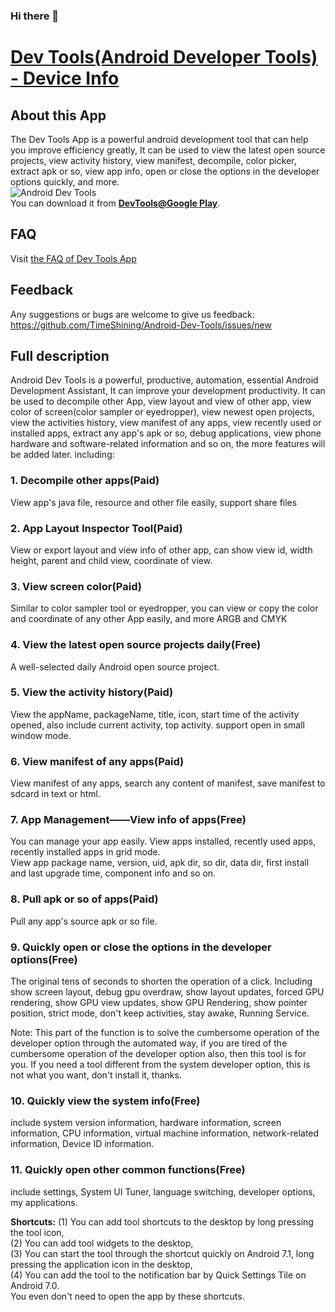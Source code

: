 ### Hi there 👋

<!--
**Perale57/Perale57** is a ✨ _special_ ✨ repository because its `README.md` (this file) appears on your GitHub profile.

Here are some ideas to get you started:

- 🔭 I’m currently working on ...
- 🌱 I’m currently learning ...
- 👯 I’m looking to collaborate on ...
- 🤔 I’m looking for help with ...
- 💬 Ask me about ...
- 📫 How to reach me: ...
- 😄 Pronouns: ...
- ⚡ Fun fact: ...
-->
# [Dev Tools(Android Developer Tools) - Device Info](https://play.google.com/store/apps/details?id=cn.trinea.android.developertools)

## About this App
The Dev Tools App is a powerful android development tool that can help you improve efficiency greatly, It can be used to view the latest open source projects, view activity history, view manifest, decompile, color picker, extract apk or so, view app info, open or close the options in the developer options quickly, and more.  
![Android Dev Tools](https://lh3.googleusercontent.com/ERb20Y50r3u_tZMMlqpH5cnS_MC_n366WoKvEjJyFfHz6d-EwvhaEUf7ZKAgRajboTWR=w720-h440-rw)  
You can download it from **[DevTools@Google Play](https://play.google.com/store/apps/details?id=cn.trinea.android.developertools)**.  

## FAQ
Visit [the FAQ of Dev Tools App](https://docs.google.com/document/d/1xbdAdHJOXp_kQ1NrdEGE7h6oDpcGlSg40zLxM-chCb0/edit?usp=sharing)

## Feedback
Any suggestions or bugs are welcome to give us feedback: https://github.com/TimeShining/Android-Dev-Tools/issues/new

## Full description
Android Dev Tools is a powerful, productive, automation, essential Android Development Assistant, It can improve your development productivity. It can be used to decompile other App, view layout and view of other app, view color of screen(color sampler or eyedropper), view newest open projects, view the activities history, view manifest of any apps, view recently used or installed apps, extract any app's apk or so, debug applications, view phone hardware and software-related information and so on, the more features will be added later. including:  
### 1. Decompile other apps(Paid)
View app's java file, resource and other file easily, support share files

### 2. App Layout Inspector Tool(Paid)
View or export layout and view info of other app, can show view id, width height, parent and child view, coordinate of view.

### 3. View screen color(Paid)
Similar to color sampler tool or eyedropper, you can view or copy the color and coordinate of any other App easily, and more ARGB and CMYK

### 4. View the latest open source projects daily(Free)
A well-selected daily Android open source project.

### 5. View the activity history(Paid)
View the appName, packageName, title, icon, start time of the activity opened, also include current activity, top activity. support open in small window mode.

### 6. View manifest of any apps(Paid)
View manifest of any apps, search any content of manifest, save manifest to sdcard in text or html.

### 7. App Management——View info of apps(Free)
You can manage your app easily. View apps installed, recently used apps, recently installed apps in grid mode.  
View app package name, version, uid, apk dir, so dir, data dir, first install and last upgrade time, component info and so on.

### 8. Pull apk or so of apps(Paid)
Pull any app's source apk or so file.

### 9. Quickly open or close the options in the developer options(Free)
The original tens of seconds to shorten the operation of a click. Including show screen layout, debug gpu overdraw, show layout updates, forced GPU rendering, show GPU view updates, show GPU Rendering, show pointer position, strict mode, don't keep activities, stay awake, Running Service.  

Note: This part of the function is to solve the cumbersome operation of the developer option through the automated way, if you are tired of the cumbersome operation of the developer option also, then this tool is for you. If you need a tool different from the system developer option, this is not what you want, don't install it, thanks.

### 10. Quickly view the system info(Free)
include system version information, hardware information, screen information, CPU information, virtual machine information, network-related information, Device ID information.

### 11. Quickly open other common functions(Free)
include settings, System UI Tuner, language switching, developer options, my applications.  

**Shortcuts:**
(1) You can add tool shortcuts to the desktop by long pressing the tool icon,  
(2) You can add tool widgets to the desktop,  
(3) You can start the tool through the shortcut quickly on Android 7.1, long pressing the application icon in the desktop,  
(4) You can add the tool to the notification bar by Quick Settings Tile on Android 7.0.  
You even don't need to open the app by these shortcuts.  
